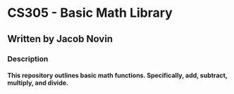 # CS305 - Basic Math Library
## Written by Jacob Novin

### Description
#### This repository outlines basic math functions. Specifically, add, subtract, multiply, and divide.
